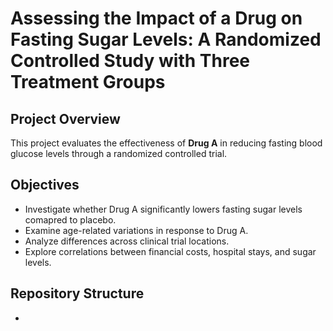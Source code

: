 # Assessing the Impact of a Drug on Fasting Sugar Levels: A Randomized Controlled Study with Three Treatment Groups
## Project Overview
This project evaluates the effectiveness of **Drug A** in reducing fasting blood glucose levels through a randomized controlled trial.
## Objectives
- Investigate whether Drug A significantly lowers fasting sugar levels comapred to placebo.
- Examine age-related variations in response to Drug A.
- Analyze differences across clinical trial locations.
- Explore correlations between financial costs, hospital stays, and sugar levels.
## Repository Structure
- 
